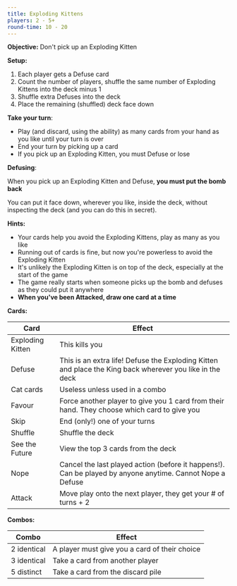 ```yaml
---
title: Exploding Kittens
players: 2 - 5+
round-time: 10 - 20
---
```


**Objective:** Don't pick up an Exploding Kitten

**Setup:**

1. Each player gets a Defuse card
2. Count the number of players, shuffle the same number of Exploding Kittens into the deck minus 1
3. Shuffle extra Defuses into the deck
4. Place the remaining (shuffled) deck face down

**Take your turn**:

- Play (and discard, using the ability) as many cards from your hand as you like until your turn is over
- End your turn by picking up a card
- If you pick up an Exploding Kitten, you must Defuse or lose

**Defusing**:

When you pick up an Exploding Kitten and Defuse, **you must put the bomb back**

You can put it face down, wherever you like, inside the deck, without inspecting the deck (and you can do this in secret).

**Hints:**

- Your cards help you avoid the Exploding Kittens, play as many as you like
- Running out of cards is fine, but now you're powerless to avoid the Exploding Kitten
- It's unlikely the Exploding Kitten is on top of the deck, especially at the start of the game
- The game really starts when someone picks up the bomb and defuses as they could put it anywhere
- **When you've been Attacked, draw one card at a time**

<!--split-->

**Cards:**

| Card             | Effect                                                                                                    |
|------------------|-----------------------------------------------------------------------------------------------------------|
| Exploding Kitten | This kills you                                                                                            |
| Defuse           | This is an extra life! Defuse the Exploding Kitten and place the King back wherever you like in the deck  |
| Cat cards        | Useless unless used in a combo                                                                            |
| Favour           | Force another player to give you 1 card from their hand. They choose which card to give you               |
| Skip             | End (only!) one of your turns                                                                             |
| Shuffle          | Shuffle the deck                                                                                          |
| See the Future   | View the top 3 cards from the deck                                                                        |
| Nope             | Cancel the last played action (before it happens!). Can be played by anyone anytime. Cannot Nope a Defuse |
| Attack           | Move play onto the next player, they get your # of turns + 2                                              |

**Combos:**

| Combo       | Effect                                        |
|-------------|-----------------------------------------------|
| 2 identical | A player must give you a card of their choice |
| 3 identical | Take a card from another player               |
| 5 distinct  | Take a card from the discard pile             |
